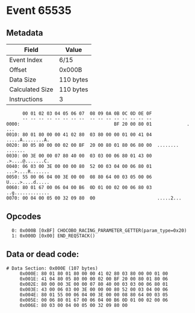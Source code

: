 # Event 65535

## Metadata

| Field           | Value     |
|-----------------|-----------|
| Event Index     | 6/15      |
| Offset          | 0x000B    |
| Data Size       | 110 bytes |
| Calculated Size | 110 bytes |
| Instructions    | 3         |

```
      00 01 02 03 04 05 06 07  08 09 0A 0B 0C 0D 0E 0F
      -- -- -- -- -- -- -- --  -- -- -- -- -- -- -- --
0000:                                   BF 20 00 80 01             . ...
0010: 80 01 80 00 00 41 02 80  03 80 00 00 01 00 41 04  .....A........A.
0020: 80 05 80 00 00 02 00 BF  20 00 80 01 80 06 80 00  ........ .......
0030: 00 3E 00 00 07 80 40 00  03 03 00 06 80 01 43 00  .>....@.......C.
0040: 06 03 00 3E 00 00 00 80  52 00 03 04 00 06 80 01  ...>....R.......
0050: 55 00 06 04 00 3E 00 00  08 80 64 00 03 05 00 06  U....>....d.....
0060: 80 01 67 00 06 04 00 B6  0D 01 00 02 00 06 80 03  ..g.............
0070: 00 04 00 05 00 32 09 80  00                       .....2...       
```

## Opcodes

```
  0: 0x000B [0xBF] CHOCOBO_RACING_PARAMETER_GETTER(param_type=0x20)
  1: 0x000D [0x00] END_REQSTACK()
```

## Data or dead code:

```
# Data Section: 0x000E (107 bytes)
     0x000E: 80 01 80 01 80 00 00 41 02 80 03 80 00 00 01 00
     0x001E: 41 04 80 05 80 00 00 02 00 BF 20 00 80 01 80 06
     0x002E: 80 00 00 3E 00 00 07 80 40 00 03 03 00 06 80 01
     0x003E: 43 00 06 03 00 3E 00 00 00 80 52 00 03 04 00 06
     0x004E: 80 01 55 00 06 04 00 3E 00 00 08 80 64 00 03 05
     0x005E: 00 06 80 01 67 00 06 04 00 B6 0D 01 00 02 00 06
     0x006E: 80 03 00 04 00 05 00 32 09 80 00
```
